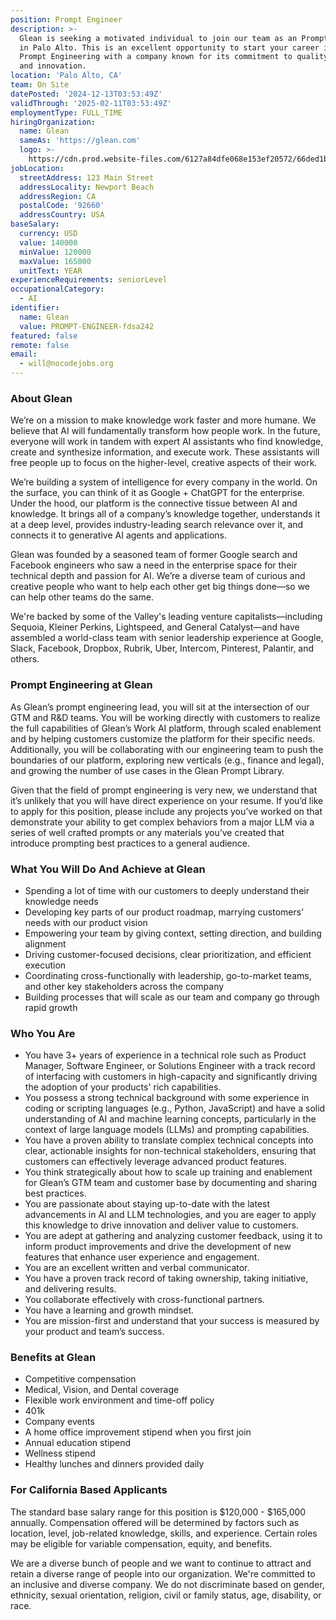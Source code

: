 ```yaml
---
position: Prompt Engineer
description: >-
  Glean is seeking a motivated individual to join our team as an Prompt Engineer
  in Palo Alto. This is an excellent opportunity to start your career in the
  Prompt Engineering with a company known for its commitment to quality, safety,
  and innovation.
location: 'Palo Alto, CA'
team: On Site
datePosted: '2024-12-13T03:53:49Z'
validThrough: '2025-02-11T03:53:49Z'
employmentType: FULL_TIME
hiringOrganization:
  name: Glean
  sameAs: 'https://glean.com'
  logo: >-
    https://cdn.prod.website-files.com/6127a84dfe068e153ef20572/66ded1bc82df72f2e1d56eb7_Glean%20Logomark%20Blue.svg
jobLocation:
  streetAddress: 123 Main Street
  addressLocality: Newport Beach
  addressRegion: CA
  postalCode: '92660'
  addressCountry: USA
baseSalary:
  currency: USD
  value: 140000
  minValue: 120000
  maxValue: 165000
  unitText: YEAR
experienceRequirements: seniorLevel
occupationalCategory:
  - AI
identifier:
  name: Glean
  value: PROMPT-ENGINEER-fdsa242
featured: false
remote: false
email:
  - will@nocodejobs.org
---
```


### About Glean

We’re on a mission to make knowledge work faster and more humane. We believe that AI will fundamentally transform how people work. In the future, everyone will work in tandem with expert AI assistants who find knowledge, create and synthesize information, and execute work. These assistants will free people up to focus on the higher-level, creative aspects of their work.

We’re building a system of intelligence for every company in the world. On the surface, you can think of it as Google + ChatGPT for the enterprise. Under the hood, our platform is the connective tissue between AI and knowledge. It brings all of a company’s knowledge together, understands it at a deep level, provides industry-leading search relevance over it, and connects it to generative AI agents and applications.

Glean was founded by a seasoned team of former Google search and Facebook engineers who saw a need in the enterprise space for their technical depth and passion for AI. We’re a diverse team of curious and creative people who want to help each other get big things done—so we can help other teams do the same.

We're backed by some of the Valley's leading venture capitalists—including Sequoia, Kleiner Perkins, Lightspeed, and General Catalyst—and have assembled a world-class team with senior leadership experience at Google, Slack, Facebook, Dropbox, Rubrik, Uber, Intercom, Pinterest, Palantir, and others.

### Prompt Engineering at Glean

As Glean’s prompt engineering lead, you will sit at the intersection of our GTM and R&D teams. You will be working directly with customers to realize the full capabilities of Glean’s Work AI platform, through scaled enablement and by helping customers customize the platform for their specific needs. Additionally, you will be collaborating with our engineering team to push the boundaries of our platform, exploring new verticals (e.g., finance and legal), and growing the number of use cases in the Glean Prompt Library.

Given that the field of prompt engineering is very new, we understand that it’s unlikely that you will have direct experience on your resume. If you’d like to apply for this position, please include any projects you’ve worked on that demonstrate your ability to get complex behaviors from a major LLM via a series of well crafted prompts or any materials you’ve created that introduce prompting best practices to a general audience.

### What You Will Do And Achieve at Glean

- Spending a lot of time with our customers to deeply understand their knowledge needs
- Developing key parts of our product roadmap, marrying customers’ needs with our product vision
- Empowering your team by giving context, setting direction, and building alignment
- Driving customer-focused decisions, clear prioritization, and efficient execution
- Coordinating cross-functionally with leadership, go-to-market teams, and other key stakeholders across the company
- Building processes that will scale as our team and company go through rapid growth

### Who You Are

- You have 3+ years of experience in a technical role such as Product Manager, Software Engineer, or Solutions Engineer with a track record of interfacing with customers in high-capacity and significantly driving the adoption of your products' rich capabilities.
- You possess a strong technical background with some experience in coding or scripting languages (e.g., Python, JavaScript) and have a solid understanding of AI and machine learning concepts, particularly in the context of large language models (LLMs) and prompting capabilities.
- You have a proven ability to translate complex technical concepts into clear, actionable insights for non-technical stakeholders, ensuring that customers can effectively leverage advanced product features.
- You think strategically about how to scale up training and enablement for Glean’s GTM team and customer base by documenting and sharing best practices.
- You are passionate about staying up-to-date with the latest advancements in AI and LLM technologies, and you are eager to apply this knowledge to drive innovation and deliver value to customers.
- You are adept at gathering and analyzing customer feedback, using it to inform product improvements and drive the development of new features that enhance user experience and engagement.
- You are an excellent written and verbal communicator.
- You have a proven track record of taking ownership, taking initiative, and delivering results.
- You collaborate effectively with cross-functional partners.
- You have a learning and growth mindset.
- You are mission-first and understand that your success is measured by your product and team’s success.

### Benefits at Glean

- Competitive compensation
- Medical, Vision, and Dental coverage
- Flexible work environment and time-off policy
- 401k
- Company events
- A home office improvement stipend when you first join
- Annual education stipend
- Wellness stipend
- Healthy lunches and dinners provided daily

### For California Based Applicants

The standard base salary range for this position is $120,000 - $165,000 annually. Compensation offered will be determined by factors such as location, level, job-related knowledge, skills, and experience. Certain roles may be eligible for variable compensation, equity, and benefits.

We are a diverse bunch of people and we want to continue to attract and retain a diverse range of people into our organization. We're committed to an inclusive and diverse company. We do not discriminate based on gender, ethnicity, sexual orientation, religion, civil or family status, age, disability, or race.
